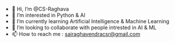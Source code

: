 - 👋 Hi, I’m @CS-Raghava
- 👀 I’m interested in Python & AI
- 🌱 I’m currently learning Artificial Intelligence & Machine Learning
- 💞️ I’m looking to collaborate with people intrested in AI & ML
- 📫 How to reach me : sairaghavendracsr@gmail.com

<!---
CS-Raghava/CS-Raghava is a ✨ special ✨ repository because its `README.md` (this file) appears on your GitHub profile.
You can click the Preview link to take a look at your changes.
--->
